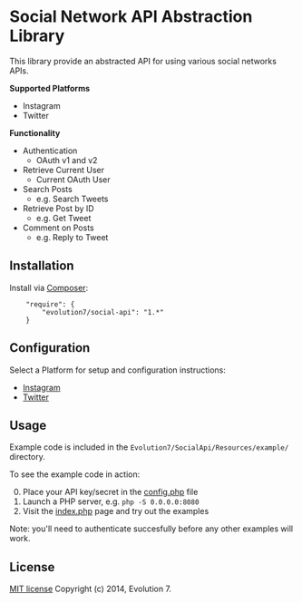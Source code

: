 # Social Network API Abstraction Library

This library provide an abstracted API for using various social networks APIs.

**Supported Platforms**

* Instagram
* Twitter

**Functionality**

* Authentication
    * OAuth v1 and v2
* Retrieve Current User
    * Current OAuth User
* Search Posts
    * e.g. Search Tweets
* Retrieve Post by ID
    * e.g. Get Tweet
* Comment on Posts
    * e.g. Reply to Tweet

## Installation

Install via [Composer](https://getcomposer.org/):
```
    "require": {
        "evolution7/social-api": "1.*"
    }
```

## Configuration

Select a Platform for setup and configuration instructions:

* [Instagram](Evolution7/SocialApi/Resources/doc/Instagram.md)
* [Twitter](Evolution7/SocialApi/Resources/doc/Twitter.md)

## Usage

Example code is included in the `Evolution7/SocialApi/Resources/example/` directory.

To see the example code in action:

0. Place your API key/secret in the [config.php](Evolution7/SocialApi/Resources/example/config.php) file
0. Launch a PHP server, e.g. `php -S 0.0.0.0:8080`
0. Visit the [index.php](http://localhost:8080/index.php) page and try out the examples

Note: you'll need to authenticate succesfully before any other examples will work.

## License

[MIT license](https://github.com/evolution7/generator-symfony/blob/master/LICENSE)
Copyright (c) 2014, Evolution 7.

